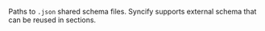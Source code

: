 Paths to `.json` shared schema files. Syncify supports external schema that can be reused in sections.